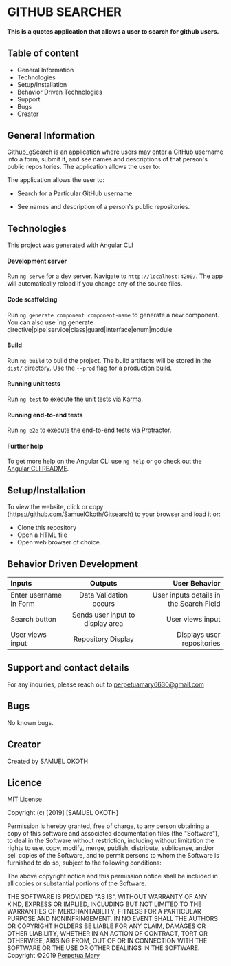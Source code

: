 # GITHUB SEARCHER
#### This is a quotes application that allows a user to search for github users.

## Table of content
* General Information
* Technologies
* Setup/Installation
* Behavior Driven Technologies
* Support
* Bugs
* Creator

## General Information
Github_gSearch is an application where users may enter a GitHub username into a form, submit it, and see names and descriptions of that person's public repositories. The application allows the user to:

The application allows the user to:

* Search for a Particular GitHub username.

* See names and description of a person's public repositories.

## Technologies
This project was generated with [Angular CLI](https://github.com/angular/angular-cli)

#### Development server

Run `ng serve` for a dev server. Navigate to `http://localhost:4200/`. The app will automatically reload if you change any of the source files.

#### Code scaffolding
Run `ng generate component component-name` to generate a new component. You can also use `ng generate directive|pipe|service|class|guard|interface|enum|module



#### Build

Run `ng build` to build the project. The build artifacts will be stored in the `dist/` directory. Use the `--prod` flag for a production build.

#### Running unit tests

Run `ng test` to execute the unit tests via [Karma](https://karma-runner.github.io).

#### Running end-to-end tests

Run `ng e2e` to execute the end-to-end tests via [Protractor](http://www.protractortest.org/).

#### Further help

To get more help on the Angular CLI use `ng help` or go check out the [Angular CLI README](https://github.com/angular/angular-cli/blob/master/README.md).

## Setup/Installation
To view the website, click or copy (https://github.com/SamuelOkoth/Gitsearch) to your browser and load it or:
* Clone this repository
* Open a HTML file
* Open web browser of choice.


## Behavior Driven Development
| Inputs  | Outputs  |  User Behavior |
|:---------|:----------:|----------------:|
|  Enter username in Form |  Data Validation occurs | User inputs details in the Search Field  |
|  Search button | Sends user input to display area  | User views input  |
|  User views input |  Repository Display |   Displays user repositories| User is directed to the Github page  |

## Support and contact details
For any inquiries, please reach out to perpetuamary6630@gmail.com

## Bugs
No known bugs.

## Creator
Created by SAMUEL OKOTH

## Licence
MIT License

Copyright (c) [2019] [SAMUEL OKOTH]

Permission is hereby granted, free of charge, to any person obtaining a copy
of this software and associated documentation files (the "Software"), to deal
in the Software without restriction, including without limitation the rights
to use, copy, modify, merge, publish, distribute, sublicense, and/or sell
copies of the Software, and to permit persons to whom the Software is
furnished to do so, subject to the following conditions:

The above copyright notice and this permission notice shall be included in all
copies or substantial portions of the Software.

THE SOFTWARE IS PROVIDED "AS IS", WITHOUT WARRANTY OF ANY KIND, EXPRESS OR
IMPLIED, INCLUDING BUT NOT LIMITED TO THE WARRANTIES OF MERCHANTABILITY,
FITNESS FOR A PARTICULAR PURPOSE AND NONINFRINGEMENT. IN NO EVENT SHALL THE
AUTHORS OR COPYRIGHT HOLDERS BE LIABLE FOR ANY CLAIM, DAMAGES OR OTHER
LIABILITY, WHETHER IN AN ACTION OF CONTRACT, TORT OR OTHERWISE, ARISING FROM,
OUT OF OR IN CONNECTION WITH THE SOFTWARE OR THE USE OR OTHER DEALINGS IN THE
SOFTWARE.
Copyright &copy;2019 [Perpetua Mary](https://github.com/perpyotieno)
